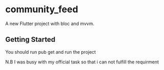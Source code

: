 # community\_feed

A new Flutter project with bloc and mvvm.

## Getting Started

You should run pub get and run the project



N.B I was busy with my official task so that i can not fulfill the requirment

